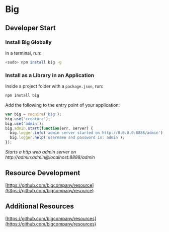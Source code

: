 # Big

## Developer Start

### Install Big Globally

In a terminal, run:

```bash
<sudo> npm install big -g
```

### Install as a Library in an Application

Inside a project folder with a `package.json`, run:

```bash
npm install big
```

Add the following to the entry point of your application:

```js
var big = require('big');
big.use('creature');
big.use('admin');
big.admin.start(function(err, server) {
  big.logger.info('admin server started on http://0.0.0.0:8888/admin');
  big.logger.help('username and password is: admin');
});
```

*Starts a http web admin server on http://admin:admin@localhost:8888/admin*

## Resource Development

[https://github.com/bigcompany/resource](https://github.com/bigcompany/resource)

## Additional Resources

[https://github.com/bigcompany/resources](https://github.com/bigcompany/resources)